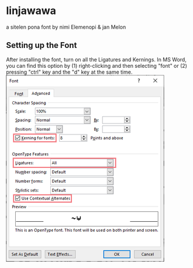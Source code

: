 # linjawawa
a sitelen pona font by nimi Elemenopi &amp; jan Melon
## Setting up the Font
After installing the font, turn on all the Ligatures and Kernings. In MS Word, you can find this option by (1) right-clicking and then selecting "font" or (2) pressing "ctrl" key and the "d" key at the same time. 
![font set up](misc/initial-settings.png)
